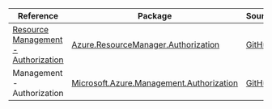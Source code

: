 | Reference | Package | Source |
|---|---|---|
|[Resource Management - Authorization](resourcemanager.authorization-readme.md)|[Azure.ResourceManager.Authorization](https://www.nuget.org/packages/Azure.ResourceManager.Authorization)|[GitHub](https://github.com/Azure/azure-sdk-for-net/blob/main/sdk/authorization/Azure.ResourceManager.Authorization)|
|Management - Authorization|[Microsoft.Azure.Management.Authorization](https://www.nuget.org/packages/Microsoft.Azure.Management.Authorization)|[GitHub](https://github.com/Azure/azure-sdk-for-net)|
